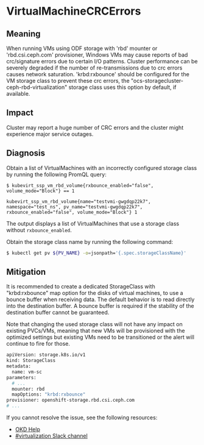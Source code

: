 # VirtualMachineCRCErrors
<!-- Edited by machadovilaca, february 2024 -->

## Meaning

When running VMs using ODF storage with 'rbd' mounter or 'rbd.csi.ceph.com'
provisioner, Windows VMs may cause reports of bad crc/signature errors due to
certain I/O patterns. Cluster performance can be severely degraded if the number
of re-transmissions due to crc errors causes network saturation. 'krbd:rxbounce'
should be configured for the VM storage class to prevent these crc errors, the
"ocs-storagecluster-ceph-rbd-virtualization" storage class uses this option by
default, if available.

## Impact

Cluster may report a huge number of CRC errors and the cluster might experience
major service outages.

## Diagnosis

Obtain a list of VirtualMachines with an incorrectly configured storage class by
running the following PromQL query:

<!--DS: You can use the Openshift metrics explorer available at 'https://{OPENSHIFT_BASE_URL}/monitoring/query-browser'.-->

```promql
$ kubevirt_ssp_vm_rbd_volume{rxbounce_enabled="false", volume_mode="Block"} == 1

kubevirt_ssp_vm_rbd_volume{name="testvmi-gwgdqp22k7", namespace="test_ns", pv_name="testvmi-gwgdqp22k7", rxbounce_enabled="false", volume_mode="Block"} 1
```

The output displays a list of VirtualMachines that use a storage class without
`rxbounce_enabled`.

Obtain the storage class name by running the following command:

```bash
$ kubectl get pv ${PV_NAME} -o=jsonpath='{.spec.storageClassName}'
```

## Mitigation

It is recommended to create a dedicated StorageClass with "krbd:rxbounce" map
option for the disks of virtual machines, to use a bounce buffer when receiving
data. The default behavior is to read directly into the destination buffer. A
bounce buffer is required if the stability of the destination buffer cannot be
guaranteed.

Note that changing the used storage class will not have any impact on existing
PVCs/VMs, meaning that new VMs will be provisioned with the optimized settings
but existing VMs need to be transitioned or the alert will continue to fire for
those.

```bash
apiVersion: storage.k8s.io/v1
kind: StorageClass
metadata:
  name: vm-sc
parameters:
  # ...
  mounter: rbd
  mapOptions: "krbd:rxbounce"
provisioner: openshift-storage.rbd.csi.ceph.com
# ...
```

If you cannot resolve the issue, see the following resources:

- [OKD Help](https://www.okd.io/help/)
- [#virtualization Slack channel](https://kubernetes.slack.com/channels/virtualization)
